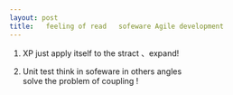```yaml
---
layout: post
title:   feeling of read   sofeware Agile development  
---
```


1. XP    just  apply itself to the  stract  、expand!


2. Unit test     think in sofeware in others  angles  
                solve the problem of coupling !

